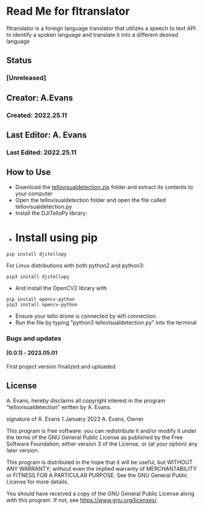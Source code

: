 # Read Me for fltranslator
fltranslator is a foreign language translator that utilizes a speech to text API to identify a spoken language and translate it into a different desired language
## Status
### [Unreleased]
## Creator: A.Evans
### Created: 2022.25.11
## Last Editor: A. Evans
### Last Edited: 2022.25.11

## How to Use
- Download the [tellovisualdetection.zip](github.com/link "tellovisualdetection.zip") folder and extract its contents to your computer
- Open the tellovisualdetection folder and open the file called tellovisualdetection.py
- Install the DJITelloPy library:
- # Install using pip
```
pip install djitellopy
```

For Linux distributions with both python2 and python3:
```
pip3 install djitellopy
```
- And install the OpenCV2 library with
```
pip install opencv-python
pip3 install opencv-python
```
- Ensure your tello drone is connected by wifi connection.
- Run the file by typing "python3 tellovisualdetection.py" into the terminal

### Bugs and updates
#### [0.0.1] - 2023.05.01 
First project version finalized and uploaded

## License
A. Evans, hereby disclaims all copyright interest in the program “tellovisualdetection” written by A. Evans.

signature of A. Evans 1 January 2023
A. Evans, Owner

This program is free software: you can redistribute it and/or modify it under the terms of the GNU General Public License as published by the Free Software Foundation, either version 3 of the License, or (at your option) any later version.

This program is distributed in the hope that it will be useful, but WITHOUT ANY WARRANTY; without even the implied warranty of MERCHANTABILITY or FITNESS FOR A PARTICULAR PURPOSE. See the GNU General Public License for more details.

You should have received a copy of the GNU General Public License along with this program. If not, see <https://www.gnu.org/licenses/>.

